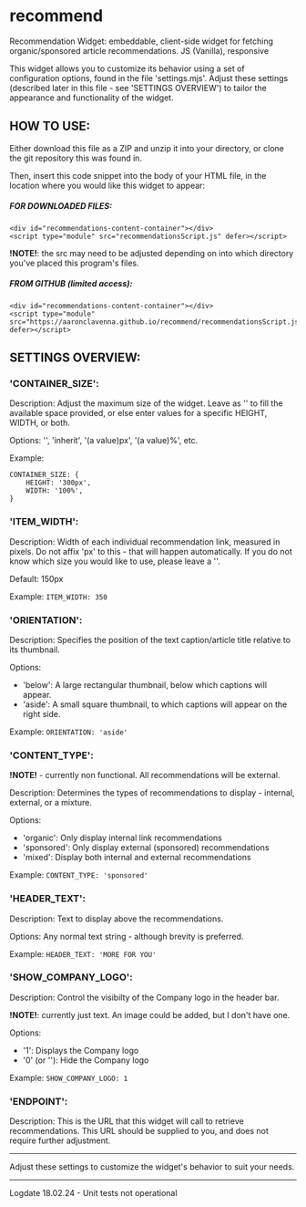 # recommend
Recommendation Widget: embeddable, client-side widget for fetching organic/sponsored article recommendations. JS (Vanilla), responsive

This widget allows you to customize its behavior using a set of configuration options, found in the file 'settings.mjs'. Adjust these settings (described later in this file - see 'SETTINGS OVERVIEW') to tailor the appearance and functionality of the widget. 

## HOW TO USE: 

Either download this file as a ZIP and unzip it into your directory, or clone the git repository this was found in. 

Then, insert this code snippet into the body of your HTML file, in the location where you would like this widget to appear: 

##### FOR DOWNLOADED FILES:
```
<div id="recommendations-content-container"></div>
<script type="module" src="recommendationsScript.js" defer></script>
```
**!NOTE!**: the src may need to be adjusted depending on into which directory you've placed this program's files. 

##### FROM GITHUB (limited access):
```
<div id="recommendations-content-container"></div>
<script type="module" src="https://aaronclavenna.github.io/recommend/recommendationsScript.js" defer></script>
```


## SETTINGS OVERVIEW: 

### 'CONTAINER_SIZE':
Description: Adjust the maximum size of the widget. Leave as '' to fill the available space provided, or else enter values for a specific HEIGHT, WIDTH, or both.  

Options: '', 'inherit', '(a value)px', '(a value)%', etc.  

Example: 
```
CONTAINER_SIZE: {
    HEIGHT: '300px',
    WIDTH: '100%',
}
```

### 'ITEM_WIDTH':
Description: Width of each individual recommendation link, measured in pixels. Do not affix 'px' to this - that will happen automatically. If you do not know which size you would like to use, please leave a ''. 

Default: 150px 

Example: `ITEM_WIDTH: 350`

### 'ORIENTATION':
Description: Specifies the position of the text caption/article title relative to its thumbnail.  

Options: 
- 'below': A large rectangular thumbnail, below which captions will appear.
- 'aside': A small square thumbnail, to which captions will appear on the right side.  

Example: `ORIENTATION: 'aside'`

### 'CONTENT_TYPE': 
**!NOTE!** - currently non functional. All recommendations will be external.  

Description: Determines the types of recommendations to display - internal, external, or a mixture.  

Options:  
- 'organic': Only display internal link recommendations 
- 'sponsored': Only display external (sponsored) recommendations
- 'mixed': Display both internal and external recommendations  

Example: `CONTENT_TYPE: 'sponsored'`

### 'HEADER_TEXT':
Description: Text to display above the recommendations.  

Options: Any normal text string - although brevity is preferred.  

Example: `HEADER_TEXT: 'MORE FOR YOU'`

### 'SHOW_COMPANY_LOGO':
Description: Control the visibilty of the Company logo in the header bar.  

**!NOTE!**: currently just text. An image could be added, but I don't have one.  

Options:  

- '1': Displays the Company logo
- '0' (or ''): Hide the Company logo  

Example: `SHOW_COMPANY_LOGO: 1`

### 'ENDPOINT':
Description: This is the URL that this widget will call to retrieve recommendations. This URL should be supplied to you, and does not require further adjustment. 

---

Adjust these settings to customize the widget's behavior to suit your needs. 

---

Logdate 18.02.24 - Unit tests not operational  
